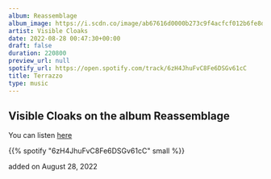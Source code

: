 ```yaml
---
album: Reassemblage
album_image: https://i.scdn.co/image/ab67616d0000b273c9f4acfcf012b6fe8d461566
artist: Visible Cloaks
date: 2022-08-28 00:47:30+00:00
draft: false
duration: 220800
preview_url: null
spotify_url: https://open.spotify.com/track/6zH4JhuFvC8Fe6DSGv61cC
title: Terrazzo
type: music
---
```



## Visible Cloaks on the album Reassemblage

You can listen [here](https://open.spotify.com/track/6zH4JhuFvC8Fe6DSGv61cC)

{{% spotify "6zH4JhuFvC8Fe6DSGv61cC" small %}}

added on August 28, 2022